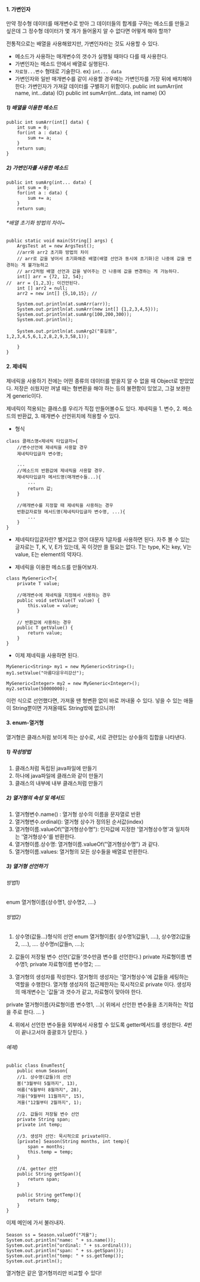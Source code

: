 #### 1. 가변인자
만약 정수형 데이터를 매개변수로 받아 그 데이터들의 합계를 구하는 메소드를 만들고 싶은데 그 정수형 데이터가 몇 개가 들어올지 알 수 없다면 어떻게 해야 할까? 

전통적으로는 배열을 사용해왔지만, 가변인자라는 것도 사용할 수 있다.

- 메소드가 사용하는 매개변수의 갯수가 실행될 때마다 다를 때 사용한다.
- 가변인자는 메소드 안에서 배열로 실행된다.
- ``자료형...변수`` 형태로 기술한다. ex) ``int... data``
- 가변인자와 일반 매개변수를 같이 사용할 경우에는 가변인자를 가장 뒤에 배치해야 한다: 가변인자가 가져갈 데이터를 구별하기 위함이다.
	public int sumArr(int name, int...data) (O)
	public int sumArr(int...data, int name) (X)

##### 1) 배열을 이용한 메소드
```
public int sumArr(int[] data) {
	int sum = 0;
	for(int a : data) {
		sum += a;
	}
	return sum;
}
```

##### 2) 가변인자를 사용한 메소드
```
public int sumArg(int... data) {
	int sum = 0;
	for(int a : data) {
		sum += a;
	}
	return sum;
```

###### *배열 초기화 방법의 차이~
```
public static void main(String[] args) {
	ArgsTest at = new ArgsTest();
	//arr와 arr2 초기화 방법의 차이
	// arr로 값을 넣어서 초기화해준 배열(배열 선언과 동시에 초기화)은 나중에 값을 변경하는 게 불가능하고
	// arr2처럼 배열 선언과 값을 넣어주는 건 나중에 값을 변경하는 게 가능하다.
	int[] arr = {72, 12, 54};
//	arr = {1,2,3}; 이건안된다.
	int [] arr2 = null;
	arr2 = new int[] {5,10,15}; //
	
	System.out.println(at.sumArr(arr));
	System.out.println(at.sumArr(new int[] {1,2,3,4,5}));
	System.out.println(at.sumArg(100,200,300));
	System.out.println();
	
	System.out.println(at.sumArg2("홍길동", 1,2,3,4,5,6,1,2,8,2,9,3,58,1));
	
	}
}
```

#### 2. 제네릭
제네릭을 사용하기 전에는 어떤 종류의 데이터를 받을지 알 수 없을 때 Object로 받았었다. 저장은 쉬웠지만 꺼낼 때는 형변환을 해야 하는 등의 불편함이 있었고, 그걸 보완한 게 generic이다.

제네릭이 적용되는 클래스를 우리가 직접 만들어볼수도 있다.
제네릭을 1. 변수, 2. 메소드의 반환값, 3. 매개변수 선언위치에 적용할 수 있다.

- 형식
```
class 클래스명<제네릭 타입글자>{
	//변수선언에 제네릭을 사용할 경우
	제네릭타입글자 변수명;

	...
	//메소드의 반환값에 제네릭을 사용할 경우.
	제네릭타입글자 메서드명(매개변수들...){
		...
		return 값;
	}

	//매개변수를 지정할 때 제네릭을 사용하는 경우
	반환값자료형 메서드명(제네릭타입글자 변수명, ...){
		...
	}
}
```

-  제네릭타입글자란?
	별거없고 영어 대문자 1글자를 사용하면 된다.
	자주 볼 수 있는 글자로는 T, K, V, E가 있는데, 꼭 이것만 쓸 필요는 없다.
	T는 type, K는 key, V는 value, E는 element의 약자다.

-  제네릭을 이용한 메소드를 만들어보자.
```
class MyGeneric<T>{
	private T value;
	
	//매개변수에 제네릭을 지정해서 사용하는 경우
	public void setValue(T value) {	
		this.value = value;
	}
	
	// 반환값에 사용하는 경우
	public T getValue() {	
		return value;
	}
}
```

-  이제 제네릭을 사용하면 된다.
```
MyGeneric<String> my1 = new MyGeneric<String>();
my1.setValue("아름다운우리강산");
		
MyGeneric<Integer> my2 = new MyGeneric<Integer>();
my2.setValue(50000000);
```
이런 식으로 선언했다면, 가져올 땐 형변환 없이 바로 꺼내올 수 있다.
넣을 수 있는 애들이 String뿐이면 가져올때도 String밖에 없으니까!

#### 3. enum-열거형

열거형은 클래스처럼 보이게 하는 상수로, 서로 관련있는 상수들의 집합을 나타낸다.

##### 1) 작성방법

1. 클래스처럼 독립된 java파일에 만들기
2. 하나에 java파일에 클래스와 같이 만들기
3. 클래스의 내부에 내부 클래스처럼 만들기

##### 2) 열거형의 속성 및 메서드

1. 열거형변수.name() : 열거형 상수의 이름을 문자열로 반환
2. 열거형변수.ordinal(): 열거형 상수가 정의된 순서값(index)
3. 열거형이름.valueOf("열거형상수명"): 인자값에 지정한 '열거형상수명'과 일치하는 '열거형상수'를 반환한다.
4. 열거형이름.상수명: 열거형이름.valueOf("열거형상수명") 과 같다.
5. 열거형이름.values: 열거형의 모든 상수들을 배열로 반환한다.

##### 3) 열거형 선언하기
###### 방법1)

enum 열거형이름{상수명1, 상수명2, ....}

###### 방법2)
1. 상수명(값들...)형식의 선언
enum 열거형이름{
	상수명1(값들1, ....), 
	상수명2(값들2, ....), 
		....
	상수명n(값들n, ....);


2. 값들이 저장될 변수 선언('값들'갯수만큼 변수를 선언한다.)
private 자료형이름 변수명1;
private 자료형이름 변수명2;
....

3. 열거형의 생성자를 작성한다.
열거형의 생성자는 '열거형상수'에 값들을 세팅하는 역할을 수행한다.
열거형 생성자의 접근제한자는 묵시적으로 private 이다.
생성자의 매개변수는 '값들'과 갯수가 같고, 자료형이 맞아야 한다.

private 열거형이름(자료형이름 변수명1, ...){
	위에서 선언한 변수들을 초기화하는 작업을 주로 한다.
	...
}

4. 위에서 선언한 변수들을 외부에서 사용할 수 있도록 getter메서드를 생성한다.
4번이 끝나고서야 중괄호가 닫힌다.
}

###### 예제)
```
public class EnumTest{
	public enum Season{
	//1. 상수명(값들)의 선언
	봄("3월부터 5월까지", 13), 
	여름("6월부터 8월까지", 28),
	가을("9월부터 11월까지", 15),
	겨울("12월부터 2월까지", 1);

	//2. 값들이 저장될 변수 선언
	private String span;
	private int temp;

	//3. 생성자 선언: 묵시적으로 private이다.
	[private] Season(String months, int temp){
		span = months;
		this.temp = temp;
	} 

	//4. getter 선언
	public String getSpan(){
		return span;
	}
	
	public String getTemp(){
		return temp;
	}
}
```

이제 메인에 가서 불러내자.
```
Season ss = Season.valueOf("겨울");
System.out.println("name: " + ss.name());
System.out.println("ordinal: " + ss.ordinal());
System.out.println("span: " + ss.getSpan());
System.out.println("temp: " + ss.getTemp());
System.out.println();
```


열거형은 같은 열거형끼리만 비교할 수 있다!